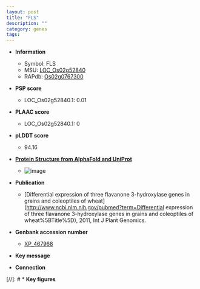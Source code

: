 ```yaml
---
layout: post
title: "FLS"
description: ""
category: genes
tags: 
---
```


* **Information**  
    + Symbol: FLS  
    + MSU: [LOC_Os02g52840](http://rice.plantbiology.msu.edu/cgi-bin/ORF_infopage.cgi?orf=LOC_Os02g52840)  
    + RAPdb: [Os02g0767300](http://rapdb.dna.affrc.go.jp/viewer/gbrowse_details/irgsp1?name=Os02g0767300)  

* **PSP score**  
    + LOC_Os02g52840.1: 0.01 

* **PLAAC score**  
    + LOC_Os02g52840.1: 0 

* **pLDDT score**
    + 94.16

* **[Protein Structure from AlphaFold and UniProt](https://www.uniprot.org/uniprotkb/Q6Z306/entry#structure)**
    + ![image](https://ricepsp.github.io/images/Q6/AF-Q6Z306-F1.png)

* **Publication**  
    + [Differential expression of three flavanone 3-hydroxylase genes in grains and coleoptiles of wheat](http://www.ncbi.nlm.nih.gov/pubmed?term=Differential expression of three flavanone 3-hydroxylase genes in grains and coleoptiles of wheat%5BTitle%5D), 2011, Int J Plant Genomics.

* **Genbank accession number**  
    + [XP_467968](http://www.ncbi.nlm.nih.gov/nuccore/XP_467968)

* **Key message**  

* **Connection**  

[//]: # * **Key figures**  


